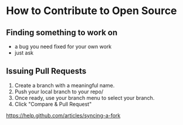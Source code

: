 # How to Contribute to Open Source


## Finding something to work on

* a bug you need fixed for your own work
* just ask

## Issuing Pull Requests

1. Create a branch with a meaningful name.
2. Push your local branch to your repo/
3. Once ready, use your branch menu to select your branch.
4. Click "Compare & Pull Request"

https://help.github.com/articles/syncing-a-fork
